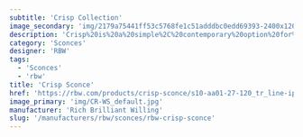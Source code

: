 ```yaml
---
subtitle: 'Crisp Collection'
image_secondary: 'img/2179a75441ff53c5768fe1c51adddbc0edd69393-2400x1200.png'
description: 'Crisp%20is%20a%20simple%2C%20contemporary%20option%20for%20a%20flush-mounted%20light%2C%20molded%20from%20solid%20glass%20and%20fit%20for%20installation%20in%20the%20ceiling%20or%20wall%20and%20is%20suitable%20for%20wet%20locations.%A0Its%20grooved%20front%20face%2C%20which%20brings%20to%20mind%20the%20ruffles%20of%20a%20potato%20crisp%2C%20serves%20to%20cast%20light%20and%20adds%20a%20subtle%20texture.%A0%A0'
category: 'Sconces'
designer: 'RBW'
tags:
  - 'Sconces'
  - 'rbw'
title: 'Crisp Sconce'
href: 'https://rbw.com/products/crisp-sconce/s10-aa01-27-120_tr_line-ip20'
image_primary: 'img/CR-WS_default.jpg'
manufacturer: 'Rich Brilliant Willing'
slug: '/manufacturers/rbw/sconces/rbw-crisp-sconce'
---
```

